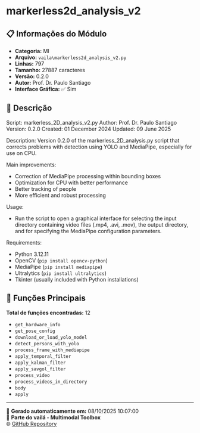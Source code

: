 # markerless2d_analysis_v2

## 📋 Informações do Módulo

- **Categoria:** Ml
- **Arquivo:** `vaila\markerless2d_analysis_v2.py`
- **Linhas:** 797
- **Tamanho:** 27887 caracteres
- **Versão:** 0.2.0
- **Autor:** Prof. Dr. Paulo Santiago
- **Interface Gráfica:** ✅ Sim

## 📖 Descrição


Script: markerless_2D_analysis_v2.py
Author: Prof. Dr. Paulo Santiago
Version: 0.2.0
Created: 01 December 2024
Updated: 09 June 2025

Description:
Version 0.2.0 of the markerless_2D_analysis.py script that corrects problems with detection
using YOLO and MediaPipe, especially for use on CPU.

Main improvements:
- Correction of MediaPipe processing within bounding boxes
- Optimization for CPU with better performance
- Better tracking of people
- More efficient and robust processing

Usage:
- Run the script to open a graphical interface for selecting the input directory
  containing video files (.mp4, .avi, .mov), the output directory, and for
  specifying the MediaPipe configuration parameters.

Requirements:
- Python 3.12.11
- OpenCV (`pip install opencv-python`)
- MediaPipe (`pip install mediapipe`)
- Ultralytics (`pip install ultralytics`)
- Tkinter (usually included with Python installations)


## 🔧 Funções Principais

**Total de funções encontradas:** 12

- `get_hardware_info`
- `get_pose_config`
- `download_or_load_yolo_model`
- `detect_persons_with_yolo`
- `process_frame_with_mediapipe`
- `apply_temporal_filter`
- `apply_kalman_filter`
- `apply_savgol_filter`
- `process_video`
- `process_videos_in_directory`
- `body`
- `apply`




---

📅 **Gerado automaticamente em:** 08/10/2025 10:07:00  
🔗 **Parte do vailá - Multimodal Toolbox**  
🌐 [GitHub Repository](https://github.com/vaila-multimodaltoolbox/vaila)
